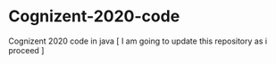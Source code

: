 # Cognizent-2020-code
 Cognizent 2020 code in java [ I am going to update this repository as i proceed ]
